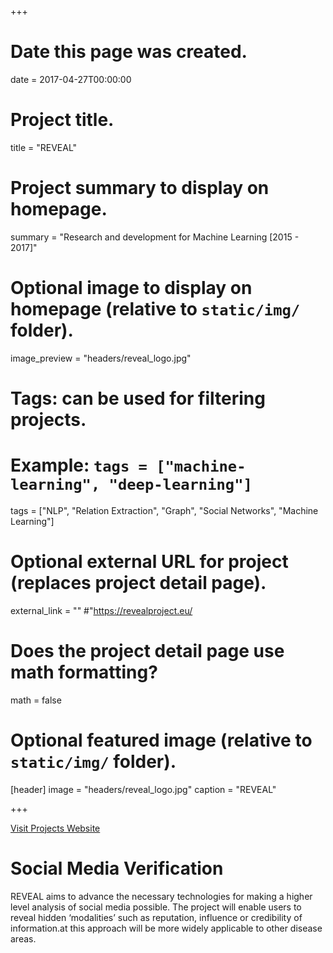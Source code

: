 +++
# Date this page was created.
date = 2017-04-27T00:00:00

# Project title.
title = "REVEAL"

# Project summary to display on homepage.
summary = "Research and development for Machine Learning [2015 - 2017]"

# Optional image to display on homepage (relative to `static/img/` folder).
image_preview = "headers/reveal_logo.jpg"

# Tags: can be used for filtering projects.
# Example: `tags = ["machine-learning", "deep-learning"]`
tags = ["NLP", "Relation Extraction", "Graph", "Social Networks", "Machine Learning"]

# Optional external URL for project (replaces project detail page).
external_link = ""
#"https://revealproject.eu/

# Does the project detail page use math formatting?
math = false

# Optional featured image (relative to `static/img/` folder).
[header]
image = "headers/reveal_logo.jpg"
caption = "REVEAL"

+++

<a href="https://revealproject.eu/">Visit Projects Website</a>

# Social Media Verification

REVEAL aims to advance the necessary technologies for making a higher level analysis of social media possible. The project will enable users to reveal hidden ‘modalities’ such as reputation, influence or credibility of information.at this approach will be more widely applicable to other disease areas.


